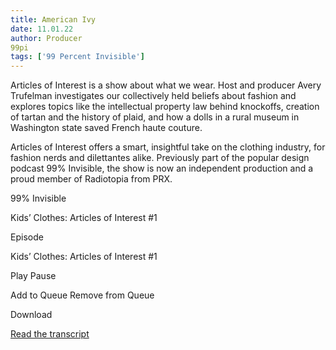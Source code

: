 ```yaml
---
title: American Ivy
date: 11.01.22
author: Producer
99pi
tags: ['99 Percent Invisible']
---
```


Articles of Interest
 is a show about what we wear. Host and producer 
Avery Trufelman
 investigates our collectively held beliefs about fashion and explores topics like the intellectual property law behind knockoffs, creation of tartan and the history of plaid, and how a dolls in a rural museum in Washington state saved French haute couture.




 Articles of Interest
 offers a smart, insightful take on the clothing industry, for fashion nerds and dilettantes alike. Previously part of the popular design podcast 99% Invisible, the show is now an independent production and a proud member of Radiotopia from PRX.




99% Invisible


Kids’ Clothes: Articles of Interest #1






Episode 


Kids’ Clothes: Articles of Interest #1












Play
Pause


Add to Queue
Remove from Queue


Download

[Read the transcript](./American_Ivy_transcript.md)